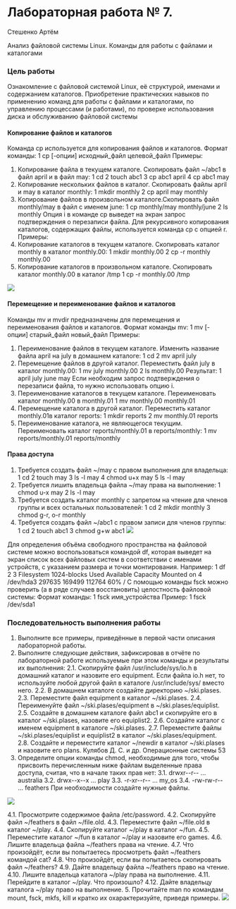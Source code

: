 # Лабораторная работа № 7. 
Стешенко Артём

Анализ файловой системы Linux. Команды для работы с файлами и каталогами
### Цель работы
Ознакомление с файловой системой Linux, её структурой, именами и содержанием
каталогов. Приобретение практических навыков по применению команд для работы
с файлами и каталогами, по управлению процессами (и работами), по проверке использования диска и обслуживанию файловой системы

#### Копирование файлов и каталогов
Команда cp используется для копирования файлов и каталогов.
Формат команды:
1 cp [-опции] исходный_файл целевой_файл
Примеры:
1. Копирование файла в текущем каталоге. Скопировать файл ~/abc1 в файл april
и в файл may:
1 cd
2 touch abc1
3 cp abc1 april
4 cp abc1 may
2. Копирование нескольких файлов в каталог. Скопировать файлы april и may в каталог
monthly:
1 mkdir monthly
2 cp april may monthly
3. Копирование файлов в произвольном каталоге.Скопировать файл monthly/may в файл
с именем june:
1 cp monthly/may monthly/june
2 ls monthly
Опция i в команде cp выведет на экран запрос подтверждения о перезаписи файла.
Для рекурсивного копирования каталогов, содержащих файлы, используется команда
cp с опцией r.
Примеры:
1. Копирование каталогов в текущем каталоге. Скопировать каталог monthly в каталог
monthly.00:
1 mkdir monthly.00
2 cp -r monthly monthly.00
2. Копирование каталогов в произвольном каталоге. Скопировать каталог monthly.00
в каталог /tmp
1 cp -r monthly.00 /tmp

![](https://github.com/Steshencko/study_2025-2026_os-intro/blob/master/labs/lab06/report/image/1.png)
#### Перемещение и переименование файлов и каталогов
Команды mv и mvdir предназначены для перемещения и переименования файлов
и каталогов.
Формат команды mv:
1 mv [-опции] старый_файл новый_файл
Примеры:
1. Переименование файлов в текущем каталоге. Изменить название файла april на
july в домашнем каталоге:
1 cd
2 mv april july
2. Перемещение файлов в другой каталог. Переместить файл july в каталог monthly.00:
1 mv july monthly.00
2 ls monthly.00
Результат:
1 april july june may
Если необходим запрос подтверждения о перезаписи файла, то нужно использовать
опцию i.
3. Переименование каталогов в текущем каталоге. Переименовать каталог monthly.00
в monthly.01
1 mv monthly.00 monthly.01
4. Перемещение каталога в другой каталог. Переместить каталог monthly.01в каталог
reports:
1 mkdir reports
2 mv monthly.01 reports
5. Переименование каталога, не являющегося текущим. Переименовать каталог
reports/monthly.01 в reports/monthly:
1 mv reports/monthly.01 reports/monthly



#### Права доступа

1. Требуется создать файл ~/may с правом выполнения для владельца:
1 cd
2 touch may
3 ls -l may
4 chmod u+x may
5 ls -l may
2. Требуется лишить владельца файла ~/may права на выполнение:
1 chmod u-x may
2 ls -l may
3. Требуется создать каталог monthly с запретом на чтение для членов группы и всех
остальных пользователей:
1 cd
2 mkdir monthly
3 chmod g-r, o-r monthly
4. Требуется создать файл ~/abc1 с правом записи для членов группы:
1 cd
2 touch abc1
3 chmod g+w abc1
![](https://github.com/Steshencko/study_2025-2026_os-intro/blob/master/labs/lab06/report/image/2.png)

Для определения объёма свободного пространства на файловой системе можно воспользоваться командой df, которая выведет на экран список всех файловых систем
в соответствии с именами устройств, с указанием размера и точки монтирования. Например:
1 df
2
3 Filesystem 1024-blocks Used Available Capacity Mounted on
4 /dev/hda3 297635 169499 112764 60% /
С помощью команды fsck можно проверить (а в ряде случаев восстановить) целостность файловой системы:
Формат команды:
1 fsck имя_устройства
Пример:
1 fsck /dev/sda1
### Последовательность выполнения работы
1. Выполните все примеры, приведённые в первой части описания лабораторной работы.
2. Выполните следующие действия, зафиксировав в отчёте по лабораторной работе
используемые при этом команды и результаты их выполнения:
2.1. Скопируйте файл /usr/include/sys/io.h в домашний каталог и назовите его
equipment. Если файла io.h нет, то используйте любой другой файл в каталоге
/usr/include/sys/ вместо него.
2.2. В домашнем каталоге создайте директорию ~/ski.plases.
2.3. Переместите файл equipment в каталог ~/ski.plases.
2.4. Переименуйте файл ~/ski.plases/equipment в ~/ski.plases/equiplist.
2.5. Создайте в домашнем каталоге файл abc1 и скопируйте его в каталог
~/ski.plases, назовите его equiplist2.
2.6. Создайте каталог с именем equipment в каталоге ~/ski.plases.
2.7. Переместите файлы ~/ski.plases/equiplist и equiplist2 в каталог
~/ski.plases/equipment.
2.8. Создайте и переместите каталог ~/newdir в каталог ~/ski.plases и назовите
его plans.
Кулябов Д. С. и др. Операционные системы 53
3. Определите опции команды chmod, необходимые для того, чтобы присвоить перечисленным ниже файлам выделенные права доступа, считая, что в начале таких прав
нет:
3.1. drwxr--r-- ... australia
3.2. drwx--x--x ... play
3.3. -r-xr--r-- ... my_os
3.4. -rw-rw-r-- ... feathers
При необходимости создайте нужные файлы.

![](https://github.com/Steshencko/study_2025-2026_os-intro/blob/master/labs/lab06/report/image/3.png)

4.1. Просмотрите содержимое файла /etc/password.
4.2. Скопируйте файл ~/feathers в файл ~/file.old.
4.3. Переместите файл ~/file.old в каталог ~/play.
4.4. Скопируйте каталог ~/play в каталог ~/fun.
4.5. Переместите каталог ~/fun в каталог ~/play и назовите его games.
4.6. Лишите владельца файла ~/feathers права на чтение.
4.7. Что произойдёт, если вы попытаетесь просмотреть файл ~/feathers командой
cat?
4.8. Что произойдёт, если вы попытаетесь скопировать файл ~/feathers?
4.9. Дайте владельцу файла ~/feathers право на чтение.
4.10. Лишите владельца каталога ~/play права на выполнение.
4.11. Перейдите в каталог ~/play. Что произошло?
4.12. Дайте владельцу каталога ~/play право на выполнение.
5. Прочитайте man по командам mount, fsck, mkfs, kill и кратко их охарактеризуйте,
приведя примеры.
![](https://github.com/Steshencko/study_2025-2026_os-intro/blob/master/labs/lab06/report/image/4.png)
